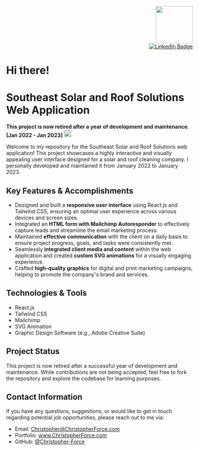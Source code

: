 
<div>

<div id="header" align="right">
  <a href="https://christopherforce.com/" alt="Portfolio Website">
    <img src="https://media.giphy.com/media/M9gbBd9nbDrOTu1Mqx/giphy.gif" width="100"/>
  </a>
</div>
<div id="badges" align="right">
  <a href="https://www.linkedin.com/in/christopher-force-dev/">
    <img src="https://img.shields.io/badge/LinkedIn-blue?style=for-the-badge&logo=linkedin&logoColor=white" alt="LinkedIn Badge"/>
  </a>
</div>
<h1 align="left">
  Hi there! 
</h1>
</div>
  






<h1>Southeast Solar and Roof Solutions Web Application</h1>
  <p align="left"><strong>This project is now retired after a year of development and maintenance. <br/>[Jan 2022 - Jan 2023]</strong <a href="https://www.linkedin.com/in/christopher-force-dev/">
    <img src="https://media.giphy.com/media/hvRJCLFzcasrR4ia7z/giphy.gif" width="20"/>
  </a></p> 
<p>Welcome to my repository for the Southeast Solar and Roof Solutions web application! This project showcases a highly interactive and visually appealing user interface designed for a solar and roof cleaning company. I personally developed and maintained it from January 2022 to January 2023.</p>
<h2>Key Features &amp; Accomplishments</h2>
<ul>
    <li>Designed and built a <strong>responsive user interface</strong> using React.js and Tailwind CSS, ensuring an optimal user experience across various devices and screen sizes.</li>
    <li>Integrated an <strong>HTML form with Mailchimp Autoresponder</strong> to effectively capture leads and streamline the email marketing process.</li>
    <li>Maintained <strong>effective communication</strong> with the client on a daily basis to ensure project progress, goals, and tasks were consistently met.</li>
    <li>Seamlessly <strong>integrated client media and content</strong> within the web application and created <strong>custom SVG animations</strong> for a visually engaging experience.</li>
    <li>Crafted <strong>high-quality graphics</strong> for digital and print marketing campaigns, helping to promote the company&apos;s brand and services.</li>
</ul>
<h2>Technologies &amp; Tools</h2>
<ul>
    <li>React.js</li>
    <li>Tailwind CSS</li>
    <li>Mailchimp</li>
    <li>SVG Animation</li>
    <li>Graphic Design Software (e.g., Adobe Creative Suite)</li>
</ul>
<h2>Project Status</h2>
<p>This project is now retired after a successful year of development and maintenance. While contributions are not being accepted, feel free to fork the repository and explore the codebase for learning purposes.</p>
<h2>Contact Information</h2>
<p>If you have any questions, suggestions, or would like to get in touch regarding potential job opportunities, please reach out to me via:</p>
<ul>
<li>Email: <a href="mailto:christopher@christopherforce.com" target="_new">Christopher@ChristopherForce.com</a></li>
<li>Portfolio: <a href="https://christopherforce.com" target="_new">www.ChristopherForce.com</a></li>
<li>GitHub: <a href="https://github.com/Christopher-Force" target="_new">@Christopher-Force</a></li>

</ul>


